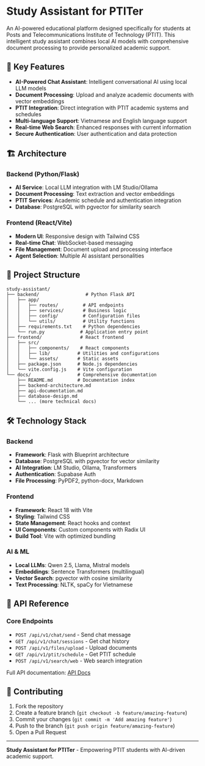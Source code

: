 # Study Assistant for PTITer

An AI-powered educational platform designed specifically for students at Posts and Telecommunications Institute of Technology (PTIT). This intelligent study assistant combines local AI models with comprehensive document processing to provide personalized academic support.

## 🎯 Key Features

- **AI-Powered Chat Assistant**: Intelligent conversational AI using local LLM models
- **Document Processing**: Upload and analyze academic documents with vector embeddings
- **PTIT Integration**: Direct integration with PTIT academic systems and schedules
- **Multi-language Support**: Vietnamese and English language support
- **Real-time Web Search**: Enhanced responses with current information
- **Secure Authentication**: User authentication and data protection

## 🏗️ Architecture

### Backend (Python/Flask)
- **AI Service**: Local LLM integration with LM Studio/Ollama
- **Document Processing**: Text extraction and vector embeddings
- **PTIT Services**: Academic schedule and authentication integration
- **Database**: PostgreSQL with pgvector for similarity search

### Frontend (React/Vite)
- **Modern UI**: Responsive design with Tailwind CSS
- **Real-time Chat**: WebSocket-based messaging
- **File Management**: Document upload and processing interface
- **Agent Selection**: Multiple AI assistant personalities

## 📁 Project Structure

```
study-assistant/
├── backend/                 # Python Flask API
│   ├── app/
│   │   ├── routes/         # API endpoints
│   │   ├── services/       # Business logic
│   │   ├── config/         # Configuration files
│   │   └── utils/          # Utility functions
│   ├── requirements.txt    # Python dependencies
│   └── run.py             # Application entry point
├── frontend/              # React frontend
│   ├── src/
│   │   ├── components/    # React components
│   │   ├── lib/          # Utilities and configurations
│   │   └── assets/       # Static assets
│   ├── package.json      # Node.js dependencies
│   └── vite.config.js    # Vite configuration
└── docs/                 # Comprehensive documentation
    ├── README.md         # Documentation index
    ├── backend-architecture.md
    ├── api-documentation.md
    ├── database-design.md
    └── ... (more technical docs)
```
## 🛠️ Technology Stack

### Backend
- **Framework**: Flask with Blueprint architecture
- **Database**: PostgreSQL with pgvector for vector similarity
- **AI Integration**: LM Studio, Ollama, Transformers
- **Authentication**: Supabase Auth
- **File Processing**: PyPDF2, python-docx, Markdown

### Frontend
- **Framework**: React 18 with Vite
- **Styling**: Tailwind CSS
- **State Management**: React hooks and context
- **UI Components**: Custom components with Radix UI
- **Build Tool**: Vite with optimized bundling

### AI & ML
- **Local LLMs**: Qwen 2.5, Llama, Mistral models
- **Embeddings**: Sentence Transformers (multilingual)
- **Vector Search**: pgvector with cosine similarity
- **Text Processing**: NLTK, spaCy for Vietnamese

## 📝 API Reference

### Core Endpoints

- `POST /api/v1/chat/send` - Send chat message
- `GET /api/v1/chat/sessions` - Get chat history
- `POST /api/v1/files/upload` - Upload documents
- `GET /api/v1/ptit/schedule` - Get PTIT schedule
- `POST /api/v1/search/web` - Web search integration

Full API documentation: [API Docs](./docs/api-documentation.md)

## 🤝 Contributing

1. Fork the repository
2. Create a feature branch (`git checkout -b feature/amazing-feature`)
3. Commit your changes (`git commit -m 'Add amazing feature'`)
4. Push to the branch (`git push origin feature/amazing-feature`)
5. Open a Pull Request



---

**Study Assistant for PTITer** - Empowering PTIT students with AI-driven academic support.
